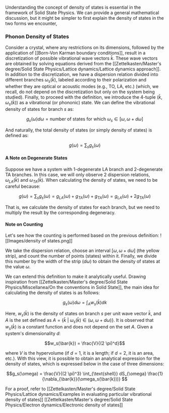 Understanding the concept of density of states is essential in the framework of Solid State Physics. We can provide a general mathematical discussion, but it might be simpler to first explain the density of states in the two forms we encounter, 










### Phonon Density of States

Consider a crystal, where any restrictions on its dimensions, followed by the application of [[Born-Von Karman boundary conditions]], result in a discretization of possible vibrational wave vectors $\bar{k}$. These wave vectors are obtained by solving equations derived from the [[Zettelkasten/Master's degree/Solid State Physics/Lattice dynamics/Lattice dynamics approach]].
In addition to the discretization, we have a dispersion relation divided into different branches $\omega_s(\bar{k})$, labeled according to their polarization and whether they are optical or acoustic modes (e.g., TO, LA, etc.) (which, we recall, do not depend on the discretization but only on the system being studied).
Finally, to proceed with the definition, we introduce the 4-tuple $(\bar{k}, \omega_s(\bar{k}))$ as a vibrational (or phononic) state.
We can define the vibrational density of states for branch $s$ as:

$$g_s(\omega)d\omega = \text{number of states for which }\omega_s\in [\omega, \omega+d\omega] $$

And naturally, the total density of states (or simply density of states) is defined as:

$$g(\omega)= \sum_sg_s(\omega)$$
#### A Note on Degenerate States
Suppose we have a system with 1-degenerate LA branch and 2-degenerate TA branches. In this case, we will only observe 2 dispersion relations, $\omega_{LA}(\bar{k})$ and $\omega_{TA}(\bar{k})$.
When calculating the density of states, we need to be careful because:

$$g(\omega) = \sum_sg_s(\omega) = g_{LA}(\omega) + g_{TA}(\omega) + g_{TA}(\omega) = g_{LA}(\omega) + 2g_{TA}(\omega)  $$

That is, we calculate the density of states for each branch, but we need to multiply the result by the 
corresponding degeneracy.

#### Note on Counting

Let's see how the counting is performed based on the previous definition:
![[Images/density of states.png]]

We take the dispersion relation, choose an interval $[\omega, \omega +d\omega]$ (the yellow strip), and count the number of points (states) within it.
Finally, we divide this number by the width of the strip ($d\omega$) to obtain the density of states at the value $\omega$.

We can extend this definition to make it analytically useful. Drawing inspiration from [[Zettelkasten/Master's degree/Solid State Physics/Miscellanea/On the conventions in Solid State]], the main idea for calculating the density of states is as follows:

$$ g_s(\omega)d\omega = \int_A w_s(\bar{k}) dk$$

Here, $w_s(\bar{k})$ is the density of states on branch $s$ per unit wave vector $\bar{k}$, and $A$ is the set defined as $A=\{ \bar{k}\  |\  \omega_s(\bar{k}) \in (\omega,\omega+d\omega)\}$.
It is observed that $w_s(\bar{k})$ is a constant function and does not depend on the set $A$. Given a system's dimensionality $d$:

$$w_s(\bar{k}) = \frac{V}{(2 \pi)^d}$$

where $V$ is the hypervolume (if $d=1$, it is a length; if $d=2$, it is an area, etc.).
With this view, it is possible to obtain an analytical expression for the density of states, which is expressed below in the case of three dimensions:

$$g_s(\omega) = \frac{V}{(2 \pi)^3} \int_{\text{shell}} dS_{\omega} \frac{1}{\nabla_{\bar{k}}(\omega_s(\bar{k}))} $$

For a proof, refer to [[Zettelkasten/Master's degree/Solid State Physics/Lattice dynamics/Examples in evaluating particular vibrational density of states]]
[[Zettelkasten/Master's degree/Solid State Physics/Electron dynamics/Electronic density of states]]
